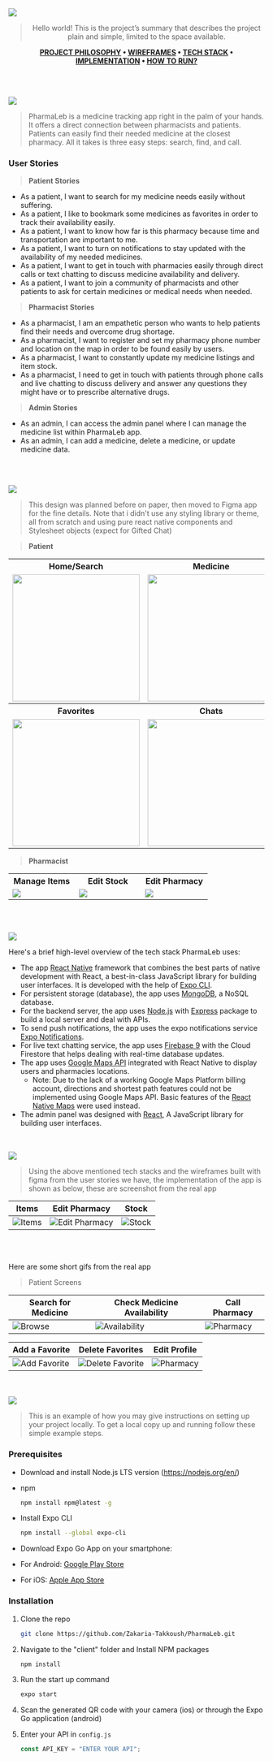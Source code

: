 <img src="./readme/title1.svg"/>

<div align="center">

> Hello world! This is the project’s summary that describes the project plain and simple, limited to the space available.

**[PROJECT PHILOSOPHY](https://github.com/julescript/well_app#-project-philosophy) • [WIREFRAMES](https://github.com/julescript/well_app#-wireframes) • [TECH STACK](https://github.com/julescript/well_app#-tech-stack) • [IMPLEMENTATION](https://github.com/julescript/well_app#-impplementation) • [HOW TO RUN?](https://github.com/julescript/well_app#-how-to-run)**

</div>

<br><br>

<img src="./readme/title2.svg"/>

> PharmaLeb is a medicine tracking app right in the palm of your hands. It offers a direct connection between pharmacists and patients. Patients can easily find their needed medicine at the closest pharmacy. All it takes is three easy steps: search, find, and call.

### User Stories

> <b>Patient Stories</b>

-   As a patient, I want to search for my medicine needs easily without suffering.
-   As a patient, I like to bookmark some medicines as favorites in order to track their availability easily.
-   As a patient, I want to know how far is this pharmacy because time and transportation are important to me.
-   As a patient, I want to turn on notifications to stay updated with the availability of my needed medicines.
-   As a patient, I want to get in touch with pharmacies easily through direct calls or text chatting to discuss medicine availability and delivery.
-   As a patient, I want to join a community of pharmacists and other patients to ask for certain medicines or medical needs when needed.

> <b>Pharmacist Stories</b>

-   As a pharmacist, I am an empathetic person who wants to help patients find their needs and overcome drug shortage.
-   As a pharmacist, I want to register and set my pharmacy phone number and location on the map in order to be found easily by users.
-   As a pharmacist, I want to constantly update my medicine listings and item stock.
-   As a pharmacist, I need to get in touch with patients through phone calls and live chatting to discuss delivery and answer any questions they might have or to prescribe alternative drugs.

> <b>Admin Stories</b>

-   As an admin, I can access the admin panel where I can manage the medicine list within PharmaLeb app.
-   As an admin, I can add a medicine, delete a medicine, or update medicine data.

<br><br>

<img src="./readme/title3.svg"/>

> This design was planned before on paper, then moved to Figma app for the fine details.
> Note that i didn't use any styling library or theme, all from scratch and using pure react native components and Stylesheet objects (expect for Gifted Chat)

> <b>Patient</b>

<table style="width:100%">
  <tr>
    <th style="width:33%; text-align:center">Home/Search </th>
    <th style="width:33%; text-align:center">Medicine</th>
    <th style="width:33%; text-align:center">Pharmacy</th>
  </tr>
  <tr>
    <td style="width:33%"><img width="250px" src="./readme/wireframes/patient/Home.png" /></td>
    <td style="width:33%"><img width="250px" src="./readme/wireframes/patient/Medicine.png" /></td>
    <td style="width:33%"><img width="250px" src="./readme/wireframes/patient/Pharmacy.png" /></td>
  </tr>
 <tr>
    <th style="width:33%; text-align:center">Favorites </th>
    <th style="width:33%; text-align:center">Chats</th>
    <th style="width:33%; text-align:center">Profile</th>
  </tr>
  <tr>
    <td style="width:33%"><img width="250px" src="./readme/wireframes/patient/Favorites.png" /></td>
    <td style="width:33%"><img width="250px" src="./readme/wireframes/patient/Chat-Patient.png" /></td>
    <td style="width:33%"><img width="250px" src="./readme/wireframes/patient/Profile.png" /></td>
  </tr>
</table>

> <b>Pharmacist</b>

<table style="width:100%">
  <tr>
    <th style="width:33%; text-align:center">Manage Items</th>
    <th style="width:33%; text-align:center">Edit Stock</th>
    <th style="width:33%; text-align:center">Edit Pharmacy</th>
  </tr>
  <tr>
    <td style="width:33%"><img src="./readme/wireframes/pharmacist/Stock.png" /></td>
    <td style="width:33%"><img src="./readme/wireframes/pharmacist/Edit-Stock.png" /></td>
    <td style="width:33%"><img src="./readme/wireframes/pharmacist/Edit-Pharmacy.png" /></td>
  </tr>
</table>

<br><br>

<img src="./readme/title4.svg"/>

Here's a brief high-level overview of the tech stack PharmaLeb uses:

-   The app [React Native](https://reactnative.dev/) framework that combines the best parts of native development with React, a best-in-class JavaScript library for building user interfaces. It is developed with the help of [Expo CLI](https://expo.dev/).
-   For persistent storage (database), the app uses [MongoDB](https://www.mongodb.com/), a NoSQL database.
-   For the backend server, the app uses [Node.js](https://nodejs.org/en/) with [Express](https://expressjs.com/) package to build a local server and deal with APIs.
-   To send push notifications, the app uses the expo notifications service [Expo Notifications](https://docs.expo.dev/versions/latest/sdk/notifications/#api).
-   For live text chatting service, the app uses [Firebase 9](https://firebase.google.com/) with the Cloud Firestore that helps dealing with real-time database updates.
-   The app uses [Google Maps API](https://mapsplatform.google.com/) integrated with React Native to display users and pharmacies locations.
    -   Note: Due to the lack of a working Google Maps Platform billing account, directions and shortest path features could not be implemented using Google Maps API. Basic features of the [React Native Maps](https://docs.expo.dev/versions/latest/sdk/map-view/) were used instead.
-   The admin panel was designed with [React](https://reactjs.org/), A JavaScript library for building user interfaces.

<br><br>
<img src="./readme/title5.svg"/>

> Using the above mentioned tech stacks and the wireframes built with figma from the user stories we have, the implementation of the app is shown as below, these are screenshot from the real app

| Items      | Edit Pharmacy      | Stock      |
| ---------- | ------------------ | ---------- |
| ![Items]() | ![Edit Pharmacy]() | ![Stock]() |

<br></br>

Here are some short gifs from the real app

> Patient Screens

| Search for Medicine                             | Check Medicine Availability                             | Call Pharmacy                               |
| ----------------------------------------------- | ------------------------------------------------------- | ------------------------------------------- |
| ![Browse](/readme/gifs/search-for-medicine.gif) | ![Availability](/readme/gifs/medicine-availability.gif) | ![Pharmacy](/readme/gifs/call-pharmacy.gif) |

| Add a Favorite                                 | Delete Favorites                                    | Edit Profile                               |
| ---------------------------------------------- | --------------------------------------------------- | ------------------------------------------ |
| ![Add Favorite](/readme/gifs/add-favorite.gif) | ![Delete Favorite](/readme/gifs/edit-favorties.gif) | ![Pharmacy](/readme/gifs/edit-profile.gif) |

<br><br>
<img src="./readme/title6.svg"/>

> This is an example of how you may give instructions on setting up your project locally.
> To get a local copy up and running follow these simple example steps.

### Prerequisites

<!-- This is an example of how to list things you need to use the software and how to install them. -->

-   Download and install Node.js LTS version (https://nodejs.org/en/)

-   npm
    ```sh
    npm install npm@latest -g
    ```
-   Install Expo CLI
    ```sh
    npm install --global expo-cli
    ```
-   Download Expo Go App on your smartphone:
-   For Android: [Google Play Store](https://play.google.com/store/apps/details?id=host.exp.exponent)
-   For iOS: [Apple App Store](https://apps.apple.com/app/expo-go/id982107779)

### Installation

1. Clone the repo

    ```sh
    git clone https://github.com/Zakaria-Takkoush/PharmaLeb.git
    ```

2. Navigate to the "client" folder and Install NPM packages

    ```sh
    npm install
    ```

3. Run the start up command

    ```sh
    expo start
    ```

4. Scan the generated QR code with your camera (ios) or through the Expo Go application (android)

5. Enter your API in `config.js`
    ```js
    const API_KEY = "ENTER YOUR API";
    ```
